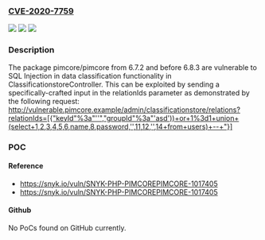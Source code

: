 ### [CVE-2020-7759](https://cve.mitre.org/cgi-bin/cvename.cgi?name=CVE-2020-7759)
![](https://img.shields.io/static/v1?label=Product&message=pimcore%2Fpimcore&color=blue)
![](https://img.shields.io/static/v1?label=Version&message=%3E%3D%206.7.2%20&color=brighgreen)
![](https://img.shields.io/static/v1?label=Vulnerability&message=SQL%20Injection&color=brighgreen)

### Description

The package pimcore/pimcore from 6.7.2 and before 6.8.3 are vulnerable to SQL Injection in data classification functionality in ClassificationstoreController. This can be exploited by sending a specifically-crafted input in the relationIds parameter as demonstrated by the following request: http://vulnerable.pimcore.example/admin/classificationstore/relations?relationIds=[{"keyId"%3a"''","groupId"%3a"'asd'))+or+1%3d1+union+(select+1,2,3,4,5,6,name,8,password,'',11,12,'',14+from+users)+--+"}]

### POC

#### Reference
- https://snyk.io/vuln/SNYK-PHP-PIMCOREPIMCORE-1017405
- https://snyk.io/vuln/SNYK-PHP-PIMCOREPIMCORE-1017405

#### Github
No PoCs found on GitHub currently.

